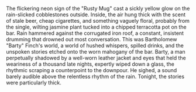 The flickering neon sign of the "Rusty Mug" cast a sickly yellow glow on the rain-slicked cobblestones outside.  Inside, the air hung thick with the scent of stale beer, cheap cigarettes, and something vaguely floral, probably from the single, wilting jasmine plant tucked into a chipped terracotta pot on the bar.  Rain hammered against the corrugated iron roof, a constant, insistent drumming that drowned out most conversation.  This was Bartholomew "Barty" Finch's world, a world of hushed whispers, spilled drinks, and the unspoken stories etched onto the worn mahogany of the bar.  Barty, a man perpetually shadowed by a well-worn leather jacket and eyes that held the weariness of a thousand late nights, expertly wiped down a glass, the rhythmic scraping a counterpoint to the downpour.  He sighed, a sound barely audible above the relentless rhythm of the rain.  Tonight, the stories were particularly thick.
